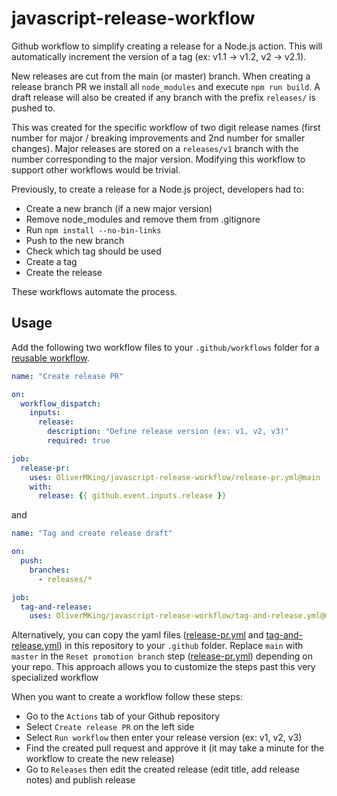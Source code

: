 # javascript-release-workflow

Github workflow to simplify creating a release for a Node.js action. This will automatically increment the version of a tag (ex: v1.1 -> v1.2, v2 -> v2.1).

New releases are cut from the main (or master) branch. When creating a release branch PR we install all `node_modules` and execute `npm run build`. A draft release will also be created if any branch with the prefix `releases/` is pushed to.

This was created for the specific workflow of two digit release names (first number for major / breaking improvements and 2nd number for smaller changes). Major releases are stored on a `releases/v1` branch with the number corresponding to the major version. Modifying this workflow to support other workflows would be trivial.

Previously, to create a release for a Node.js project, developers had to:

- Create a new branch (if a new major version)
- Remove node_modules and remove them from .gitignore
- Run `npm install --no-bin-links`
- Push to the new branch
- Check which tag should be used
- Create a tag
- Create the release

These workflows automate the process.

## Usage

Add the following two workflow files to your `.github/workflows` folder for a [reusable workflow](https://docs.github.com/en/actions/using-workflows/reusing-workflows).

```yaml
name: "Create release PR"

on:
  workflow_dispatch:
    inputs:
      release:
        description: "Define release version (ex: v1, v2, v3)"
        required: true

job:
  release-pr:
    uses: OliverMKing/javascript-release-workflow/release-pr.yml@main
    with:
      release: {{ github.event.inputs.release }}
```

and

```yaml
name: "Tag and create release draft"

on:
  push:
    branches:
      - releases/*

job:
  tag-and-release:
    uses: OliverMKing/javascript-release-workflow/tag-and-release.yml@main
```

Alternatively, you can copy the yaml files ([release-pr.yml](./release-pr.yml) and [tag-and-release.yml](./tag-and-release.yml)) in this repository to your `.github` folder. Replace `main` with `master` in the `Reset promotion branch` step ([release-pr.yml](./release-pr.yml)) depending on your repo. This approach allows you to customize the steps past this very specialized workflow

When you want to create a workflow follow these steps:

- Go to the `Actions` tab of your Github repository
- Select `Create release PR` on the left side
- Select `Run workflow` then enter your release version (ex: v1, v2, v3)
- Find the created pull request and approve it (it may take a minute for the workflow to create the new release)
- Go to `Releases` then edit the created release (edit title, add release notes) and publish release
